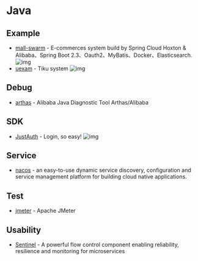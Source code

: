 # Java

## Example

- [mall-swarm](https://github.com/macrozheng/mall-swarm) - E-commerces system build by Spring Cloud Hoxton &amp; Alibaba、Spring Boot 2.3、Oauth2、MyBatis、Docker、Elasticsearch.  ![img](https://img.shields.io/github/stars/macrozheng/mall-swarm)
- [uexam](https://github.com/alvis-u/uexam) - Tiku system ![img](https://img.shields.io/github/stars/alvis-u/uexam)

## Debug

- [arthas](https://github.com/alibaba/arthas) - Alibaba Java Diagnostic Tool Arthas/Alibaba

## SDK

- [JustAuth](https://github.com/justauth/JustAuth) -  Login, so easy! ![img](https://img.shields.io/github/stars/justauth/JustAuth)

## Service

- [nacos](https://github.com/alibaba/nacos) - an easy-to-use dynamic service discovery, configuration and service management platform for building cloud native applications.

## Test

- [jmeter](https://github.com/apache/jmeter) - Apache JMeter

## Usability

- [Sentinel](https://github.com/alibaba/Sentinel) - A powerful flow control component enabling reliability, resilience and monitoring for microservices